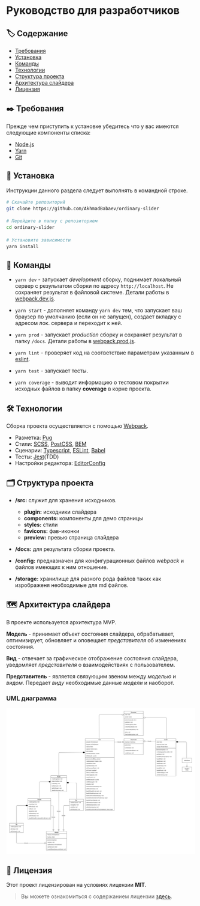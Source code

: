 Руководство для разработчиков
===========================

##  🏷️ Содержание

- [Требования](#requirements)
- [Установка](#installation)
- [Команды](#commands)
- [Технологии](#technologies)
- [Структура проекта](#structure)
- [Архитектура слайдера](#architecture)
- [Лицензия](#license)


##  <a name="requirements"></a> ✒️ Требования

Прежде чем приступить к установке убедитесь что у вас имеются следующие компоненты списка:

- [Node.js](https://nodejs.org/en/)
- [Yarn](https://yarnpkg.com)
- [Git](https://git-scm.com/)
  

##  <a name="installation"></a> 💾 Установка

Инструкции данного раздела следует выполнять в командной строке.

```bash
# Скачайте репозиторий
git clone https://github.com/AkhmadBabaev/ordinary-slider
  
# Перейдите в папку с репозиторием
cd ordinary-slider

# Установите зависимости
yarn install
```


##  <a name="commands"></a> 📗 Команды

- `yarn dev` - запускает *development* сборку, поднимает локальный сервер с результатом сборки по адресу `http://localhost`. Не сохраняет результат в файловой системе. Детали работы в [webpack.dev.js](./config/webpack.dev.js).

- `yarn start` - дополняет команду `yarn dev` тем, что запускает ваш браузер по умолчанию (если он не запущен), создает вкладку с адресом лок. сервера и переходит к ней.

- `yarn prod` - запускает *production* сборку и сохраняет результат в папку `/docs`. Детали работы в [webpack.prod.js](./config/webpack.prod.js).

- `yarn lint` - проверяет код на соответствие параметрам указанным в [eslint](./.eslintrc.yml).  

- `yarn test` - запускает тесты.

- `yarn coverage` - выводит информацию о тестовом покрытии исходных файлов в папку **coverage** в корне проекта.


##  <a name="technologies"></a> 🛠️ Технологии

Сборка проекта осуществляется с помощью [Webpack](https://webpack.js.org).

* Разметка: [Pug](https://pugjs.org/api/getting-started.html)
* Стили: [SCSS](https://sass-lang.com), [PostCSS](https://postcss.org), [BEM](https://ru.bem.info)
* Сценарии: [Typescript](https://www.typescriptlang.org), [ESLint](https://eslint.org/), [Babel](https://babeljs.io)
* Тесты: [Jest](https://jestjs.io)(TDD)
* Настройки редактора: [EditorConfig](https://editorconfig.org)


##  <a name="structure"></a> 🗂️ Структура проекта

 - **/src:** служит для хранения исходников.
    - **plugin:** исходники слайдера
    - **components:** компоненты для демо страницы
    - **styles:** стили
    - **favicons:** фав-иконки
    - **preview:** превью страница слайдера

 - **/docs:** для результата сборки проекта.

 - **/config:** предназначен для конфигурационных файлов *webpack* и файлов имеющих к ним отношение.

 - **/storage:** хранилище для разного рода файлов таких как изрображеня необходимые для md файлов.


##  <a name="architecture"></a> 🗺️ Архитектура слайдера

В проекте используется архитектура MVP.

**Модель** - принимает объект состояния слайдера, обрабатывает, оптимизирует, обновляет и оповещает *представителя* об изменениях состояния.

**Вид** - отвечает за графическое отображение состояния слайдера, уведомляет *представителя* о взаимодействиях с пользователем.

**Представитель** - является связующим звеном между *моделью* и *видом*. Передает *виду* необходимые данные *модели* и наоборот.

### UML диаграмма

![UML-diagram](./storage/diagram.jpg)


##  <a name="license"></a> 📃 Лицензия

Этот проект лицензирован на условиях лицензии **MIT**.

> Вы можете ознакомиться с содержанием лицензии [здесь](./LICENSE.md).
